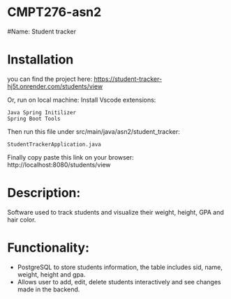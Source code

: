 # CMPT276-asn2
#Name: 
Student tracker

# Installation
you can find the project here: https://student-tracker-hj5t.onrender.com/students/view

Or, run on local machine: 
Install Vscode extensions:
```
Java Spring Initilizer
Spring Boot Tools
```
Then run this file under src/main/java/asn2/student_tracker:
```
StudentTrackerApplication.java
```
Finally copy paste this link on your browser: http://localhost:8080/students/view

# Description:
Software used to track students and visualize their weight, height, GPA and hair color. 

# Functionality:
- PostgreSQL to store students information, the table includes sid, name, weight, height and gpa.
- Allows user to add, edit, delete students interactively and see changes made in the backend.
